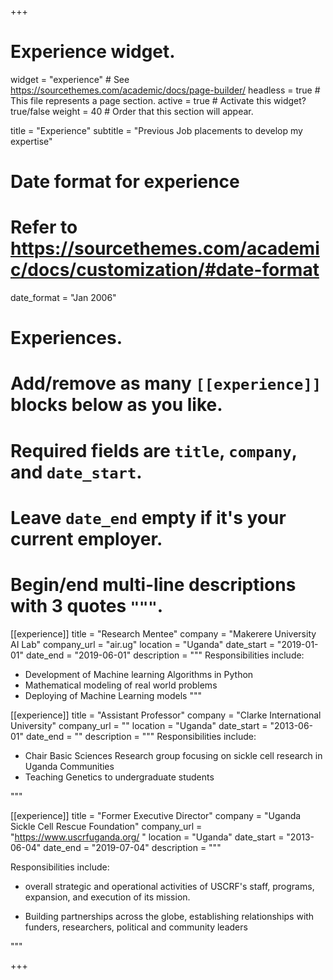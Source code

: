 +++
# Experience widget.
widget = "experience"  # See https://sourcethemes.com/academic/docs/page-builder/
headless = true  # This file represents a page section.
active = true  # Activate this widget? true/false
weight = 40  # Order that this section will appear.

title = "Experience"
subtitle = "Previous Job placements to develop my expertise"

# Date format for experience
#   Refer to https://sourcethemes.com/academic/docs/customization/#date-format
date_format = "Jan 2006"

# Experiences.
#   Add/remove as many `[[experience]]` blocks below as you like.
#   Required fields are `title`, `company`, and `date_start`.
#   Leave `date_end` empty if it's your current employer.
#   Begin/end multi-line descriptions with 3 quotes `"""`.
[[experience]]
  title = "Research Mentee"
  company = "Makerere University AI Lab"
  company_url = "air.ug"
  location = "Uganda"
  date_start = "2019-01-01"
  date_end = "2019-06-01"
  description = """
  Responsibilities include:
  
  * Development of Machine learning Algorithms in Python
  * Mathematical modeling of real world problems 
  * Deploying of Machine Learning models
  """

[[experience]]
  title = "Assistant Professor"
  company = "Clarke International University"
  company_url = ""
  location = "Uganda"
  date_start = "2013-06-01"
  date_end = ""
  description = """
Responsibilities include:
  
  * Chair Basic Sciences Research group focusing on sickle cell research in Uganda Communities
  * Teaching Genetics to undergraduate students

  """

[[experience]]
  title = "Former Executive Director"
  company = "Uganda Sickle Cell Rescue Foundation"
  company_url = "https://www.uscrfuganda.org/ "
  location = "Uganda"
  date_start = "2013-06-04"
  date_end = "2019-07-04"
  description = """

Responsibilities include:
  
  * overall strategic and operational activities of USCRF's staff, programs, expansion, and execution of its mission.

  * Building partnerships across the globe, establishing relationships with funders, researchers, political and community leaders
  
  """
  
+++
